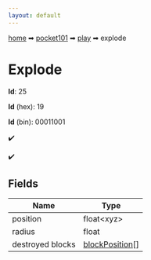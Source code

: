 ```yaml
---
layout: default
---
```


[home](/) ➡ [pocket101](/protocol/pocket101) ➡ [play](/protocol/pocket101/play) ➡ explode

# Explode

**Id**: 25

**Id** (hex): 19

**Id** (bin): 00011001

✔️

✔️

## Fields

Name | Type
---|---
position | float&lt;xyz&gt;
radius | float
destroyed blocks | [blockPosition](/protocol/pocket101/types/block-position)[]

